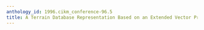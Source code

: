 ```yaml
---
anthology_id: 1996.cikm_conference-96.5
title: A Terrain Database Representation Based on an Extended Vector Product Format
---
```

